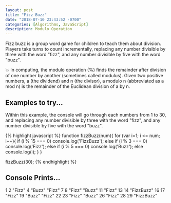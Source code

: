 ```yaml
---
layout: post
title: "Fizz Buzz"
date: "2018-07-10 23:43:52 -0700"
categories: [Algorithms, JavaScript]
description: Modulo Operation
---
```



Fizz buzz is a group word game for children to teach them about division. Players take turns to count incrementally, replacing any number divisible by three with the word "fizz", and any number divisible by five with the word "buzz".

💥 In computing, the modulo operation (%) finds the remainder after division of one number by another (sometimes called modulus). Given two positive numbers, a (the dividend) and n (the divisor), a modulo n (abbreviated as a mod n) is the remainder of the Euclidean division of a by n.

## Examples to try...

Within this example, the console will go through each numbers from 1 to 30, and replacing any number divisible by three with the word "fizz", and any number divisible by five with the word "buzz".

{% highlight javascript %}
function fizzBuzz(num){
  for (var i=1; i <= num; i++){
    if (i % 15 === 0) console.log('FizzBuzz');
    else if (i % 3 === 0) console.log('Fizz');
    else if (i % 5 === 0) console.log('Buzz');
    else console.log(i);
  }
}

fizzBuzz(30);
{% endhighlight %}

## Console Prints...

1
2
"Fizz"
4
"Buzz"
"Fizz"
7
8
"Fizz"
"Buzz"
11
"Fizz"
13
14
"FizzBuzz"
16
17
"Fizz"
19
"Buzz"
"Fizz"
22
23
"Fizz"
"Buzz"
26
"Fizz"
28
29
"FizzBuzz"

